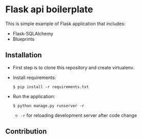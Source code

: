 # Flask api boilerplate

This is simple example of Flask application that includes:

* Flask-SQLAlchemy
* Blueprints

## Installation

* First step is to clone this repository and create virtualenv.

* Install requirements: 

    `$ pip install -r requirements.txt`

* Run the application:

    `$ python manage.py runserver -r`

     * `-r` for reloading development server after code change

## Contribution
